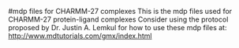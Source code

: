 #mdp files for CHARMM-27 complexes
This is the mdp files used for CHARMM-27 protein-ligand complexes
Consider using the protocol proposed by Dr. Justin A. Lemkul for how to use these mdp files at: http://www.mdtutorials.com/gmx/index.html
